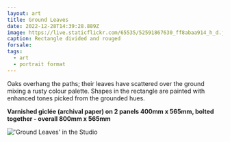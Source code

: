 ```yaml
---
layout: art
title: Ground Leaves
date: 2022-12-28T14:39:28.889Z
image: https://live.staticflickr.com/65535/52591867630_ff8abaa914_h_d.jpg
caption: Rectangle divided and rouged
forsale:
tags:
  - art
  - portrait format
---
```

Oaks overhang the paths; their leaves have scattered over the ground mixing a rusty colour palette. Shapes in the rectangle are painted with enhanced tones picked from the grounded hues.

**Varnished giclée (archival paper) on 2 panels 400mm x 565mm, bolted together - overall 800mm x 565mm**

!['Ground Leaves' in the Studio](https://live.staticflickr.com/65535/53317107137_11d78dc458_h_d.jpg "'Ground Leaves' in the Studio with the artist, Chris Jennings")